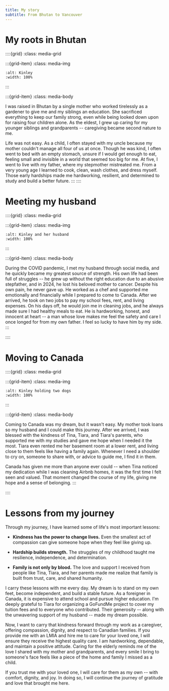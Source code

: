 ```yaml
---
title: My story
subtitle: From Bhutan to Vancouver
---
```



# My roots in Bhutan
::::{grid}
:class: media-grid

:::{grid-item}
:class: media-img

```{image} ./media/image4.jpeg
:alt: Kinley
:width: 100%
```
:::

:::{grid-item}
:class: media-body

I was raised in Bhutan by a single mother
who worked tirelessly as a gardener to give me and my siblings an
education. She sacrificed everything to keep our family strong, even
while being looked down upon for raising four children alone. As the
eldest, I grew up caring for my younger siblings and grandparents --
caregiving became second nature to me.

Life was not easy. As a child, I often stayed with my uncle because my
mother couldn't manage all four of us at once. Though he was kind, I
often went to bed with an empty stomach, unsure if I would get enough to
eat, feeling small and invisible in a world that seemed too big for me.
At five, I went to live with my father, where my stepmother mistreated
me. From a very young age I learned to cook, clean, wash clothes, and
dress myself. Those early hardships made me hardworking, resilient, and
determined to study and build a better future.
:::
::::



# Meeting my husband

::::{grid}
:class: media-grid

:::{grid-item}
:class: media-img

```{image} ./media/image5.JPEG
:alt: Kinley and her husband
:width: 100%
```
:::

:::{grid-item}
:class: media-body

During the COVID pandemic, I met my husband
through social media, and he quickly became my greatest source of
strength. His own life had been full of struggles -- he grew up without
the right education due to an abusive stepfather, and in 2024, he lost
his beloved mother to cancer. Despite his own pain, he never gave up. He
worked as a chef and supported me emotionally and financially while I
prepared to come to Canada. After we arrived, he took on two jobs to pay
my school fees, rent, and living expenses. On his days off, he would
join me in cleaning jobs, and he always made sure I had healthy meals to
eat. He is hardworking, honest, and innocent at heart -- a man whose
love makes me feel the safety and care I once longed for from my own
father. I feel so lucky to have him by my side.
:::

::::

# Moving to Canada

::::{grid}
:class: media-grid

:::{grid-item}
:class: media-img

```{image} ./media/image7.JPG
:alt: Kinley holding two dogs
:width: 100%
```
:::

:::{grid-item}
:class: media-body

Coming to Canada was my dream, but it wasn't easy. My mother took loans
so my husband and I could make this journey. After we arrived, I was
blessed with the kindness of Tina, Tiara, and Tiara's parents, who
supported me with my studies and gave me hope when I needed it the most.
Tiara even rented me her basement room at a lower rent, and living close
to them feels like having a family again. Whenever I need a shoulder to
cry on, someone to share with, or advice to guide me, I find it in them.

Canada has given me more than anyone ever could -- when Tina noticed my
dedication while I was cleaning Airbnb homes, it was the first time I
felt seen and valued. That moment changed the course of my life, giving
me hope and a sense of belonging.
:::

::::

# Lessons from my journey
Through my journey, I have learned some of life's most important
lessons:

-   **Kindness has the power to change lives.** Even the smallest act of compassion can give someone hope when they feel like giving up.

-   **Hardship builds strength.** The struggles of my childhood taught me resilience, independence, and determination.

-   **Family is not only by blood.** The love and support I received from people like Tina, Tiara, and her parents made me realize that family is built from trust, care, and shared humanity.

I carry these lessons with me every day. My dream is to stand on my own
feet, become independent, and build a stable future. As a foreigner in
Canada, it is expensive to attend school and pursue higher education.
I'm deeply grateful to Tiara for organizing a GoFundMe project to cover
my tuition fees and to everyone who contributed. Their generosity --
along with the unwavering support of my husband -- made my dream
possible.

Now, I want to carry that kindness forward
through my work as a caregiver, offering compassion, dignity, and
respect to Canadian families. If you provide me with an LMIA and hire me
to care for your loved one, I will ensure they receive the highest
quality care. I am hardworking, dependable, and maintain a positive
attitude. Caring for the elderly reminds me of the love I shared with my
mother and grandparents, and every smile I bring to someone's face feels
like a piece of the home and family I missed as a child.

If you trust me with your loved one, I will care for them as my own --
with comfort, dignity, and joy. In doing so, I will continue the journey
of gratitude and love that brought me here.
